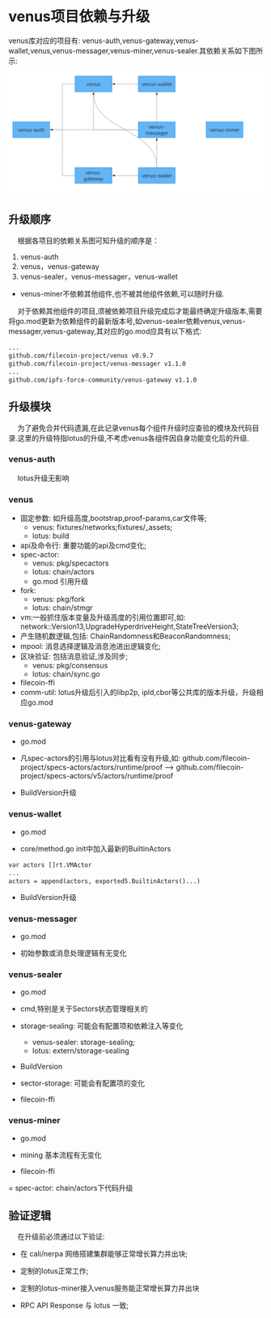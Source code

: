 # venus项目依赖与升级

venus库对应的项目有: venus-auth,venus-gateway,venus-wallet,venus,venus-messager,venus-miner,venus-sealer.其依赖关系如下图所示:
![venus-components](../../.vuepress/public/venus-components.png)

## 升级顺序
&ensp;&ensp; 根据各项目的依赖关系图可知升级的顺序是：
1. venus-auth
2. venus，venus-gateway
3. venus-sealer，venus-messager，venus-wallet
* venus-miner不依赖其他组件,也不被其他组件依赖,可以随时升级.

&ensp;&ensp; 对于依赖其他组件的项目,须被依赖项目升级完成后才能最终确定升级版本,需要将go.mod更新为依赖组件的最新版本号,如venus-sealer依赖venus,venus-messager,venus-gateway,其对应的go.mod应具有以下格式:

```
...
github.com/filecoin-project/venus v0.9.7
github.com/filecoin-project/venus-messager v1.1.0
...
github.com/ipfs-force-community/venus-gateway v1.1.0
```

## 升级模块

&ensp;&ensp; 为了避免合并代码遗漏,在此记录venus每个组件升级时应查验的模块及代码目录.这里的升级特指lotus的升级,不考虑venus各组件因自身功能变化后的升级.

### venus-auth
&ensp;&ensp; lotus升级无影响

### venus

- 固定参数: 如升级高度,bootstrap,proof-params,car文件等;
    * venus: fixtures/networks;fixtures/_assets;
    * lotus: build
- api及命令行: 重要功能的api及cmd变化;
- spec-actor:
    * venus: pkg/specactors
    * lotus: chain/actors
    * go.mod 引用升级
- fork:
    * venus: pkg/fork
    * lotus: chain/stmgr
- vm:一般抓住版本变量及升级高度的引用位置即可,如: network::Version13,UpgradeHyperdriveHeight,StateTreeVersion3;
- 产生随机数逻辑,包括: ChainRandomness和BeaconRandomness;
- mpool: 消息选择逻辑及消息池进出逻辑变化;
- 区块验证: 包括消息验证,涉及同步;
    - venus: pkg/consensus
    - lotus: chain/sync.go
- filecoin-ffi
- comm-util: lotus升级后引入的libp2p, ipld,cbor等公共库的版本升级，升级相应go.mod
### venus-gateway

- go.mod

- 凡spec-actors的引用与lotus对比看有没有升级,如: github.com/filecoin-project/specs-actors/actors/runtime/proof --> github.com/filecoin-project/specs-actors/v5/actors/runtime/proof

- BuildVersion升级

### venus-wallet

- go.mod

- core/method.go init中加入最新的BuiltinActors
```
var actors []rt.VMActor
...
actors = append(actors, exported5.BuiltinActors()...)
```

- BuildVersion升级


### venus-messager

- go.mod

- 初始参数或消息处理逻辑有无变化


### venus-sealer

- go.mod

- cmd,特别是关于Sectors状态管理相关的

- storage-sealing: 可能会有配置项和依赖注入等变化
    * venus-sealer: storage-sealing;
    * lotus: extern/storage-sealing

- BuildVersion

- sector-storage: 可能会有配置项的变化

- filecoin-ffi

### venus-miner

- go.mod

- mining 基本流程有无变化

- filecoin-ffi

= spec-actor: chain/actors下代码升级

## 验证逻辑

&ensp;&ensp; 在升级前必须通过以下验证:

- 在 cali/nerpa 网络搭建集群能够正常增长算力并出块;

- 定制的lotus正常工作;

- 定制的lotus-miner接入venus服务能正常增长算力并出块

- RPC API Response 与 lotus 一致;
